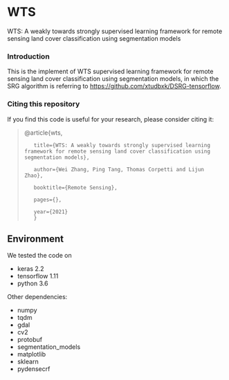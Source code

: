 # WTS
WTS: A weakly towards strongly supervised learning framework for remote sensing land cover classification using segmentation models

### Introduction
This is the implement of WTS supervised learning framework for remote sensing land cover classification using segmentation models, in which the SRG algorithm is referring to  https://github.com/xtudbxk/DSRG-tensorflow.

### Citing this repository
If you find this code is useful for your research, please consider citing it:
> 
>
> @article{wts,  
> 
>        title={WTS: A weakly towards strongly supervised learning framework for remote sensing land cover classification using segmentation models},
>
>        author={Wei Zhang, Ping Tang, Thomas Corpetti and Lijun Zhao},
>
>        booktitle={Remote Sensing},
>
>        pages={},
>
>        year={2021}
>        }

## Environment
We tested the code on
- keras 2.2
- tensorflow 1.11
- python 3.6

Other dependencies:
- numpy
- tqdm
- gdal
- cv2
- protobuf
- segmentation_models
- matplotlib
- sklearn
- pydensecrf
